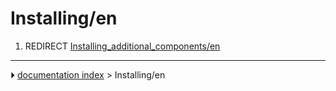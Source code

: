 # Installing/en
1.  REDIRECT [Installing_additional_components/en](Installing_additional_components/en.md)



---
⏵ [documentation index](../README.md) > Installing/en
